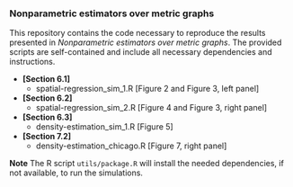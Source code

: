 ### Nonparametric estimators over metric graphs

This repository contains the code necessary to reproduce the results presented in *Nonparametric estimators over metric graphs*. The provided scripts are self-contained and include all necessary dependencies and instructions.

-  **[Section 6.1]**
   -   spatial-regression_sim_1.R [Figure 2 and Figure 3, left panel]
-  **[Section 6.2]**
   -   spatial-regression_sim_2.R [Figure 4 and Figure 3, right panel]
-  **[Section 6.3]**
   -   density-estimation_sim_1.R [Figure 5]
-  **[Section 7.2]** 
   -   density-estimation_chicago.R [Figure 7, right panel]
   
**Note**
The R script `utils/package.R` will install the needed dependencies, if not available, to run the simulations.
